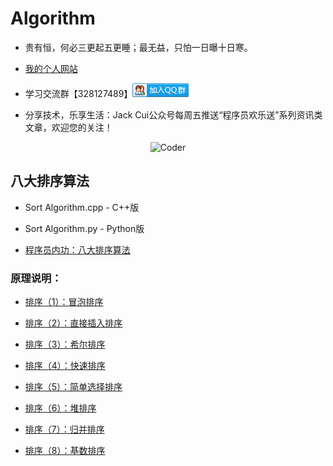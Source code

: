 # Algorithm

* 贵有恒，何必三更起五更睡；最无益，只怕一日曝十日寒。<br>

* [我的个人网站](http://cuijiahua.com/ "悬停显示")<br>

* 学习交流群【328127489】<a target="_blank" href="//shang.qq.com/wpa/qunwpa?idkey=e70f3fcff3761450fda9b43eadc1910dac308a962ef9e3e87941cd2c681c4bb4"><img border="0" src="https://github.com/Jack-Cherish/Pictures/blob/master/qqgroup.png" alt="Coder" title="Coder"></a><br>

* 分享技术，乐享生活：Jack Cui公众号每周五推送“程序员欢乐送”系列资讯类文章，欢迎您的关注！
<div align="center"><img border="0" src="https://ww2.sinaimg.cn/large/0072Lfvtly1fxuhd2t2jqj309k09kglk.jpg" alt="Coder" title="gongzhonghao" with="200" height="200"></div>

## 八大排序算法

* Sort Algorithm.cpp - C++版<br>

* Sort Algorithm.py - Python版<br>

* [程序员内功：八大排序算法](http://cuijiahua.com/blog/2018/01/alogrithm_9.html "悬停显示")<br>

### 原理说明：

* [排序（1）：冒泡排序](http://cuijiahua.com/blog/2017/12/algorithm_1.html "悬停显示")<br>

* [排序（2）：直接插入排序](http://cuijiahua.com/blog/2017/12/algorithm_2.html "悬停显示")<br>

* [排序（3）：希尔排序](http://cuijiahua.com/blog/2017/12/algorithm_3.html "悬停显示")<br>

* [排序（4）：快速排序](http://cuijiahua.com/blog/2017/12/algorithm_4.html "悬停显示")<br>

* [排序（5）：简单选择排序](http://cuijiahua.com/blog/2017/12/algorithm_5.html "悬停显示")<br>

* [排序（6）：堆排序](http://cuijiahua.com/blog/2018/01/algorithm_6.html "悬停显示")<br>

* [排序（7）：归并排序](http://cuijiahua.com/blog/2018/01/algorithm_7.html "悬停显示")<br>

* [排序（8）：基数排序](http://cuijiahua.com/blog/2018/01/algorithm_8.html "悬停显示")<br>
